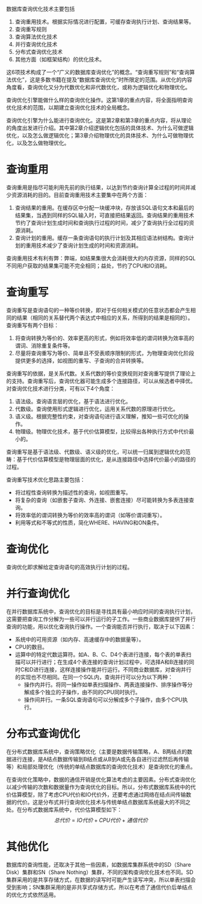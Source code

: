 数据库查询优化技术主要包括

1. 查询重用技术。根据实际情况进行配置，可缓存查询执行计划、查询结果等。
2. 查询重写规则
3. 查询算法优化技术
4. 并行查询优化技术
5. 分布式查询优化技术
6. 其他方面（如框架结构）的优化技术。

这6项技术构成了一个“广义的数据库查询优化”的概念。“查询重写规则”和“查询算法优化”，这是多数书籍在提及“数据库查询优化”时所限定的范围。从优化的内容角度看，查询优化又分为代数优化和非代数优化，或称为逻辑优化和物理优化。

查询优化引擎能做什么样的查询优化操作。这第1章的重点内容，将全面指明查询优化技术的范围，以期建立查询优化技术的全局概念。



查询优化引擎为什么能进行查询优化。这是第2章和第3章的重点内容，将从理论的角度出发进行介绍。其中第2章介绍逻辑优化包括的具体技术、为什么可做逻辑优化，以及怎么做逻辑优化；第3章介绍物理优化的具体技术、为什么可做物理优化，以及怎么做物理优化。

# 查询重用

查询重用是指尽可能利用先前的执行结果，以达到节约查询计算全过程的时间并减少资源消耗的目的。目前查询重用技术主要集中在两个方面：

1. 查询结果的重用。在缓存区中分配一块缓冲块，存放该SQL语句文本和最后的结果集，当遇到同样的SQL输入时，可直接把结果返回。查询结果的重用技术节约了查询计划生成时间和查询执行过程的时间，减少了查询执行全过程的资源消耗。
2. 查询计划的重用。缓存一条查询语句的执行计划及其相应语法树结构。查询计划的重用技术减少了查询计划生成的时间和资源消耗。

查询重用技术有利有弊：弊端，如结果集很大会消耗很大的内存资源，同样的SQL不同用户获取的结果集可能不完全相同；益处，节约了CPU和IO消耗。

# 查询重写

查询重写是查询语句的一种等价转换，即对于任何相关模式的任意状态都会产生相同的结果（相同的关系替代两个表达式中相应的关系，所得到的结果是相同的）。查询重写有两个目标：

1. 将查询转换为等价的、效率更高的形式，例如将效率低的谓词转换为效率高的谓词、消除重复条件等。
2. 尽量将查询重写为等价、简单且不受表顺序限制的形式，为物理查询优化阶段提供更多的选择，如视图的重写、子查询的合并转换等。

查询重写的依据，是关系代数。关系代数的等价变换规则对查询重写提供了理论上的支持。查询重写后，查询优化器可能生成多个连接路径，可以从候选者中择优。对查询优化技术进行分类，可有以下4个角度：

1. 语法级。查询语言层的优化，基于语法进行优化。
2. 代数级。查询使用形式逻辑进行优化，运用关系代数的原理进行优化。
3. 语义级。根据完整性约束，对查询语句进行语义理解，推知一些可优化的操作。
4. 物理级。物理优化技术，基于代价估算模型，比较得出各种执行方式中代价最小的。

查询重写是基于语法级、代数级、语义级的优化，可以统一归属到逻辑优化的范畴：基于代价估算模型是物理层面的优化，是从连接路径中选择代价最小的路径的过程。

查询重写技术优化思路主要包括：

- 将过程性查询转换为描述性的查询，如视图重写。
- 将复杂的查询（如嵌套子查询、外连接、嵌套连接）尽可能转换为多表连接查询。
- 将效率低的谓词转换为等价的效率高的谓词（如等价谓词重写）。
- 利用等式和不等式的性质，简化WHERE、HAVING和ON条件。

# 查询优化

查询优化即求解给定查询语句的高效执行计划的过程。



# 并行查询优化

在并行数据库系统中，查询优化的目标是寻找具有最小响应时间的查询执行计划，这需要把查询工作分解为一些可以并行运行的子工作。一些商业数据库提供了并行查询的功能，用以优化查询执行操作。一个查询能否并行执行，取决于以下因素：

- 系统中的可用资源（如内存、高速缓存中的数据量等）。
- CPU的数目。
- 运算中的特定代数运算符。如A、B、C、D4个表进行连接，每个表的单表扫描可以并行进行；在生成4个表连接的查询计划过程中，可选择A和B连接的同时C和D进行连接，这样连接操作能并行运行。不同商业数据库，对查询并行的实现也不尽相同。在同一个SQL内，查询并行可以分为以下两种：
    - 操作内并行。将同一操作如单表扫描操作、两表连接操作、排序操作等分解成多个独立的子操作，由不同的CPU同时执行。
    - 操作间并行。一条SQL查询语句可以分解成多个子操作，由多个CPU执行。

# 分布式查询优化

在分布式数据库系统中，查询策略优化（主要是数据传输策略，A、B两结点的数据进行连接，是A结点数据传输到B结点或从B到A或先各自进行过滤然后再传输等）和局部处理优化（传统的单结点数据库的查询优化技术）是查询优化的重点。

在查询优化策略中，数据的通信开销是优化算法考虑的主要因素。分布式查询优化以减少传输的次数和数据量作为查询优化的目标。所以，分布式数据库系统中的代价估算模型，除了考虑CPU代价和IO代价外，还要考虑通过网络在结点间传输数据的代价。这是分布式并行查询优化技术与传统单结点数据库系统最大的不同之处。在分布式数据库系统中，代价估算模型如下：
$$
总代价 = IO代价 + CPU代价 + 通信代价
$$


# 其他优化

数据库的查询性能，还取决于其他一些因素，如数据库集群系统中的SD（Share Disk）集群和SN（Share Nothing）集群，不同的架构查询优化技术也不同。SD集群采用的是共享存储方式，在数据的读写时可能产生读写冲突，所以单表扫描会受到影响；SN集群采用的是非共享式存储方式，所以在考虑了通信代价后单结点的优化方式依然适用。